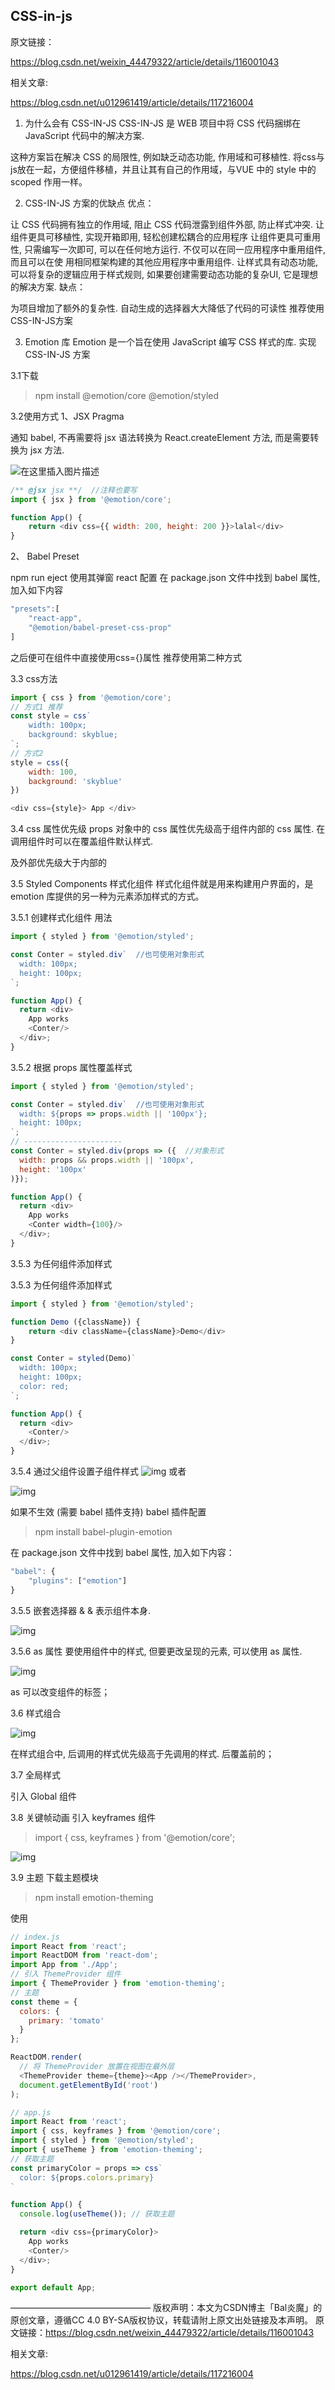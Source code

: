 ## CSS-in-js

原文链接：

https://blog.csdn.net/weixin_44479322/article/details/116001043

相关文章:

https://blog.csdn.net/u012961419/article/details/117216004





1. 为什么会有 CSS-IN-JS
CSS-IN-JS 是 WEB 项目中将 CSS 代码捆绑在 JavaScript 代码中的解决方案.

这种方案旨在解决 CSS 的局限性, 例如缺乏动态功能, 作用域和可移植性.
将css与js放在一起，方便组件移植，并且让其有自己的作用域，与VUE 中的 style 中的 scoped 作用一样。

2. CSS-IN-JS 方案的优缺点
优点：

让 CSS 代码拥有独立的作用域, 阻止 CSS 代码泄露到组件外部, 防止样式冲突.
让组件更具可移植性, 实现开箱即用, 轻松创建松耦合的应用程序
让组件更具可重用性, 只需编写一次即可, 可以在任何地方运行. 不仅可以在同一应用程序中重用组件, 而且可以在使 用相同框架构建的其他应用程序中重用组件.
让样式具有动态功能, 可以将复杂的逻辑应用于样式规则, 如果要创建需要动态功能的复杂UI, 它是理想的解决方案.
缺点：

为项目增加了额外的复杂性.
自动生成的选择器大大降低了代码的可读性
推荐使用CSS-IN-JS方案

3. Emotion 库
Emotion 是一个旨在使用 JavaScript 编写 CSS 样式的库. 实现 CSS-IN-JS 方案

3.1下载

> npm install @emotion/core @emotion/styled

3.2使用方式
1、JSX Pragma

通知 babel, 不再需要将 jsx 语法转换为 React.createElement 方法, 而是需要转换为 jsx 方法.

![在这里插入图片描述](https://img-blog.csdnimg.cn/20210425100755861.png?x-oss-process=image/watermark,type_ZmFuZ3poZW5naGVpdGk,shadow_10,text_aHR0cHM6Ly9ibG9nLmNzZG4ubmV0L3dlaXhpbl80NDQ3OTMyMg==,size_16,color_FFFFFF,t_70)

``` js
/** @jsx jsx **/  //注释也要写
import { jsx } from '@emotion/core';

function App() {
	return <div css={{ width: 200, height: 200 }}>lalal</div>
}

```

2、 Babel Preset

npm run eject 使用其弹窗 react 配置
在 package.json 文件中找到 babel 属性, 加入如下内容

``` js
"presets":[
	"react-app",
	"@emotion/babel-preset-css-prop"
]
```

之后便可在组件中直接使用css={}属性
推荐使用第二种方式

3.3 css方法

``` js
import { css } from '@emotion/core';
// 方式1 推荐
const style = css`
	width: 100px;
	background: skyblue;
`;
// 方式2
style = css({
	width: 100,
	background: 'skyblue'
})
```



``` js
<div css={style}> App </div>
```




3.4 css 属性优先级
props 对象中的 css 属性优先级高于组件内部的 css 属性.
在调用组件时可以在覆盖组件默认样式.

及外部优先级大于内部的

3.5 Styled Components 样式化组件
样式化组件就是用来构建用户界面的，是 emotion 库提供的另一种为元素添加样式的方式。

3.5.1 创建样式化组件
用法

``` js
import { styled } from '@emotion/styled';

const Conter = styled.div`  //也可使用对象形式
  width: 100px;
  height: 100px;
`;

function App() {
  return <div>
  	App works
  	<Conter/>
  </div>;
}
```


3.5.2 根据 props 属性覆盖样式

``` js
import { styled } from '@emotion/styled';

const Conter = styled.div`  //也可使用对象形式
  width: ${props => props.width || '100px'};
  height: 100px;
`;
// ----------------------
const Conter = styled.div(props => ({  //对象形式
  width: props && props.width || '100px',
  height: '100px'
)});

function App() {
  return <div>
  	App works
  	<Conter width={100}/>
  </div>;
}
```


3.5.3 为任何组件添加样式

3.5.3 为任何组件添加样式

``` js
import { styled } from '@emotion/styled';

function Demo ({className}) {
	return <div className={className}>Demo</div>
}

const Conter = styled(Demo)`
  width: 100px;
  height: 100px;
  color: red;
`;

function App() {
  return <div>
  	<Conter/>
  </div>;
}
```

3.5.4 通过父组件设置子组件样式
![img](https://img-blog.csdnimg.cn/20210426093917787.png?x-oss-process=image/watermark,type_ZmFuZ3poZW5naGVpdGk,shadow_10,text_aHR0cHM6Ly9ibG9nLmNzZG4ubmV0L3dlaXhpbl80NDQ3OTMyMg==,size_16,color_FFFFFF,t_70) 或者 

![img](https://img-blog.csdnimg.cn/20210426094715812.png?x-oss-process=image/watermark,type_ZmFuZ3poZW5naGVpdGk,shadow_10,text_aHR0cHM6Ly9ibG9nLmNzZG4ubmV0L3dlaXhpbl80NDQ3OTMyMg==,size_16,color_FFFFFF,t_70)



如果不生效 (需要 babel 插件支持)
babel 插件配置

> npm install babel-plugin-emotion

在 package.json 文件中找到 babel 属性, 加入如下内容：

``` js
"babel": {
	"plugins": ["emotion"]
}
```

3.5.5 嵌套选择器 &
& 表示组件本身.

![img](https://img-blog.csdnimg.cn/20210426095013939.png?x-oss-process=image/watermark,type_ZmFuZ3poZW5naGVpdGk,shadow_10,text_aHR0cHM6Ly9ibG9nLmNzZG4ubmV0L3dlaXhpbl80NDQ3OTMyMg==,size_16,color_FFFFFF,t_70)


3.5.6 as 属性
要使用组件中的样式, 但要更改呈现的元素, 可以使用 as 属性.

![img](https://img-blog.csdnimg.cn/2021042609513796.png?x-oss-process=image/watermark,type_ZmFuZ3poZW5naGVpdGk,shadow_10,text_aHR0cHM6Ly9ibG9nLmNzZG4ubmV0L3dlaXhpbl80NDQ3OTMyMg==,size_16,color_FFFFFF,t_70)

as 可以改变组件的标签；

3.6 样式组合

![img](https://img-blog.csdnimg.cn/20210426095305885.png?x-oss-process=image/watermark,type_ZmFuZ3poZW5naGVpdGk,shadow_10,text_aHR0cHM6Ly9ibG9nLmNzZG4ubmV0L3dlaXhpbl80NDQ3OTMyMg==,size_16,color_FFFFFF,t_70)

在样式组合中, 后调用的样式优先级高于先调用的样式. 后覆盖前的；

3.7 全局样式

引入 Global 组件

3.8 关键帧动画
引入 keyframes 组件

> import { css, keyframes } from '@emotion/core';

![img](https://img-blog.csdnimg.cn/20210426095558214.png?x-oss-process=image/watermark,type_ZmFuZ3poZW5naGVpdGk,shadow_10,text_aHR0cHM6Ly9ibG9nLmNzZG4ubmV0L3dlaXhpbl80NDQ3OTMyMg==,size_16,color_FFFFFF,t_70)



3.9 主题
下载主题模块

> npm install emotion-theming

使用

``` js
// index.js
import React from 'react';
import ReactDOM from 'react-dom';
import App from './App';
// 引入 ThemeProvider 组件
import { ThemeProvider } from 'emotion-theming';
// 主题
const theme = {
  colors: {
    primary: 'tomato'
  }
};

ReactDOM.render(
  // 将 ThemeProvider 放置在视图在最外层
  <ThemeProvider theme={theme}><App /></ThemeProvider>,
  document.getElementById('root')
);
```



``` js
// app.js
import React from 'react';
import { css, keyframes } from '@emotion/core';
import { styled } from '@emotion/styled';
import { useTheme } from 'emotion-theming';
// 获取主题
const primaryColor = props => css`
  color: ${props.colors.primary}
`

function App() {
  console.log(useTheme()); // 获取主题

  return <div css={primaryColor}>
    App works
    <Conter/>
  </div>;
}

export default App;
```

————————————————
版权声明：本文为CSDN博主「Bal炎魔」的原创文章，遵循CC 4.0 BY-SA版权协议，转载请附上原文出处链接及本声明。
原文链接：https://blog.csdn.net/weixin_44479322/article/details/116001043

相关文章:

https://blog.csdn.net/u012961419/article/details/117216004
